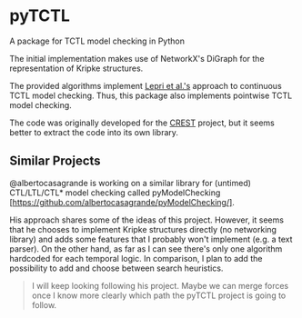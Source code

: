 # pyTCTL
A package for TCTL model checking in Python

The initial implementation makes use of NetworkX's DiGraph for the representation of Kripke structures.

The provided algorithms implement [Lepri et al.'s](https://doi.org/10.1016/j.scico.2014.06.006) approach to continuous TCTL model checking. 
Thus, this package also implements pointwise TCTL model checking.

The code was originally developed for the [CREST](https://crestdsl.github.io) project, but it seems better to extract the code into its own library.


## Similar Projects

@albertocasagrande is working on a similar library for (untimed) CTL/LTL/CTL* model checking called pyModelChecking [https://github.com/albertocasagrande/pyModelChecking/].

His approach shares some of the ideas of this project. However, it seems that he chooses to implement Kripke structures directly (no networking library) and adds some features that I probably won't implement (e.g. a text parser).
On the other hand, as far as I can see there's only one algorithm hardcoded for each temporal logic.
In comparison, I plan to add the possibility to add and choose between search heuristics.

> I will keep looking following his project. Maybe we can merge forces once I know more clearly which path the pyTCTL project is going to follow.
